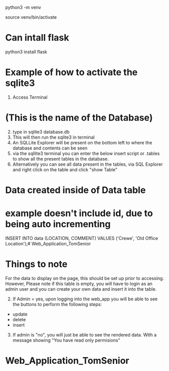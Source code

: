 <!-- Create Virtual Environment -->
python3 -m venv <name of environment>
<!-- Activating the Environment -->
source venv/bin/activate
# Can intall flask
python3 install flask

# Example of how to activate the sqlite3

1) Access Terminal 
# (This is the name of the Database)
2) type in sqlite3 database.db 
3) This will then run the sqlite3 in terminal
4) An SQLLite Explorer will be present on the bottom left to where the database and contents can be seen
5) via the sqllite3 terminal you can enter the below insert script or .tables to show all the present tables in the database.
6) Alternatively you can see all data present in the tables, via SQL Explorer and right click on the table and click "show Table"

# Data created inside of Data table
# example doesn't include id, due to being auto incrementing
INSERT INTO data (LOCATION, COMMENT) VALUES ('Crewe', 'Old Office Location');# Web_Application_TomSenior

# Things to note 

For the data to display on the page, this should be set up prior to accessing. However, Please note if this table is empty, you will have to login as an admin user and you can create your own data and insert it into the table.

2) If Admin = yes, upon logging into the web_app you will be able to see the buttons to perform the following steps:

- update 
- delete
- insert

3) If admin is "no", you will just be able to see the rendered data. With a message showing "You have read only permisions"


# Web_Application_TomSenior
